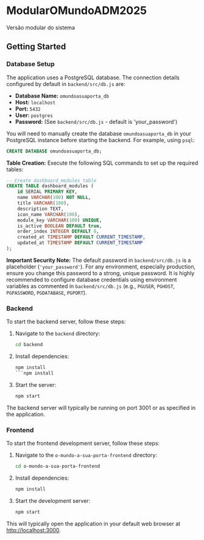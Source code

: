 # ModularOMundoADM2025
Versão modular do sistema

## Getting Started

### Database Setup

The application uses a PostgreSQL database. The connection details configured by default in `backend/src/db.js` are:
- **Database Name:** `omundoasuaporta_db`
- **Host:** `localhost`
- **Port:** `5432`
- **User:** `postgres`
- **Password:** (See `backend/src/db.js` - default is 'your_password')

You will need to manually create the database `omundoasuaporta_db` in your PostgreSQL instance before starting the backend. For example, using `psql`:
```sql
CREATE DATABASE omundoasuaporta_db;
```

**Table Creation:**
Execute the following SQL commands to set up the required tables:

```sql
-- Create dashboard_modules table
CREATE TABLE dashboard_modules (
    id SERIAL PRIMARY KEY,
    name VARCHAR(100) NOT NULL,
    title VARCHAR(100),
    description TEXT,
    icon_name VARCHAR(100),
    module_key VARCHAR(100) UNIQUE,
    is_active BOOLEAN DEFAULT true,
    order_index INTEGER DEFAULT 0,
    created_at TIMESTAMP DEFAULT CURRENT_TIMESTAMP,
    updated_at TIMESTAMP DEFAULT CURRENT_TIMESTAMP
);
```

**Important Security Note:**
The default password in `backend/src/db.js` is a placeholder (`'your_password'`). For any environment, especially production, ensure you change this password to a strong, unique password. It is highly recommended to configure database credentials using environment variables as commented in `backend/src/db.js` (e.g., `PGUSER`, `PGHOST`, `PGPASSWORD`, `PGDATABASE`, `PGPORT`).

### Backend

To start the backend server, follow these steps:

1. Navigate to the `backend` directory:
   ```bash
   cd backend
   ```
2. Install dependencies:
   ```bash
   npm install
   ```npm install 
3. Start the server:
   ```bash
   npm start
   ```
The backend server will typically be running on port 3001 or as specified in the application.

### Frontend

To start the frontend development server, follow these steps:

1. Navigate to the `o-mundo-a-sua-porta-frontend` directory:
   ```bash
   cd o-mundo-a-sua-porta-frontend
   ```
2. Install dependencies:
   ```bash
   npm install
   ```
3. Start the development server:
   ```bash
   npm start
   ```
This will typically open the application in your default web browser at [http://localhost:3000](http://localhost:3000).
